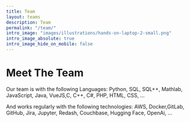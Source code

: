 ```yaml
---
title: Team
layout: teams
description: Team
permalink: "/team/"
intro_image: "images/illustrations/hands-on-laptop-2-small.png"
intro_image_absolute: true
intro_image_hide_on_mobile: false
---
```


# Meet The Team

Our team is  with the following Languages: Python, SQL, SQL++, Mathlab, JavaScript, Java, VueJS,C, C++, C#, PHP, HTML, CSS, ...

And works regularly with the following technologies: AWS, Docker,GitLab, GitHub, Jira, Jupyter, Redash, Couchbase, Hugging Face, OpenAi, ...
